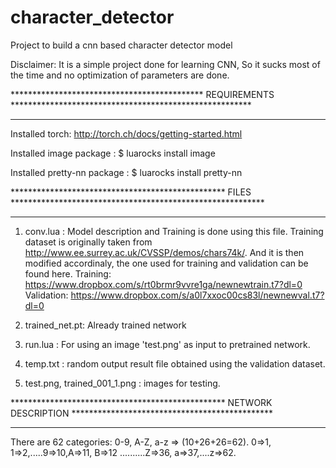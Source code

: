 # character_detector
Project to build a cnn based character detector model

Disclaimer: It is a simple project done for learning CNN, So it sucks most of the time and no optimization of parameters are done.

******************************************** REQUIREMENTS *******************************************************
*****************************************************************************************************************

Installed torch: http://torch.ch/docs/getting-started.html

Installed image package : $ luarocks install image

Installed pretty-nn package : $ luarocks install pretty-nn


************************************************* FILES **********************************************************
******************************************************************************************************************

1. conv.lua : Model description and Training is done using this file. Training dataset is originally taken from http://www.ee.surrey.ac.uk/CVSSP/demos/chars74k/. And it is then modified accordinaly, the one used for training and validation can be found here. 
Training: https://www.dropbox.com/s/rt0brmr9vvre1ga/newnewtrain.t7?dl=0
Validation: https://www.dropbox.com/s/a0l7xxoc00cs83l/newnewval.t7?dl=0

2. trained_net.pt: Already trained network

3. run.lua : For using an image 'test.png' as input to pretrained network.

4. temp.txt : random output result file obtained using the validation dataset.

5. test.png, trained_001_1.png : images for testing.


************************************************* NETWORK DESCRIPTION **********************************************
********************************************************************************************************************

There are 62 categories: 0-9, A-Z, a-z => (10+26+26=62). 0=>1, 1=>2,.....9=>10,A=>11, B=>12 ..........Z=>36, a=>37,....z=>62.

